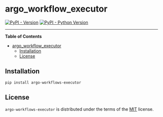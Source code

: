 # argo_workflow_executor

[![PyPI - Version](https://img.shields.io/pypi/v/argo-workflows-executor.svg)](https://pypi.org/project/argo-workflows-executor)
[![PyPI - Python Version](https://img.shields.io/pypi/pyversions/argo-workflows-executor.svg)](https://pypi.org/project/argo-workflows-executor)

-----

**Table of Contents**

- [argo\_workflow\_executor](#argo_workflow_executor)
  - [Installation](#installation)
  - [License](#license)

## Installation

```console
pip install argo-workflows-executor
```

## License

`argo-workflows-executor` is distributed under the terms of the [MIT](https://spdx.org/licenses/MIT.html) license.
